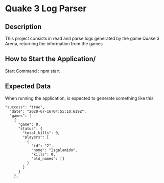 # Quake 3 Log Parser
## Description
This project consists in read and parse logs generated by the game Quake 3 Arena, returning the information from the games


## How to Start the Application/
Start Command : npm start
## Expected Data
When running the application, is expected to generate something like this
```
"success": "true",
  "date": "2020-07-16T04:55:10.619Z",
  "games": [
    {
      "game": 0,
      "status": {
        "total_kills": 0,
        "players": [
          {
            "id": "2",
            "nome": "Isgalamido",
            "kills": 0,
            "old_names": []
          }
        ]
      }
    },
```

